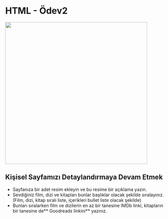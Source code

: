 # HTML - Ödev2
<img width="450px" src="https://user-images.githubusercontent.com/77548014/159980944-db6f1362-de81-4218-88d4-06d78c587396.png"></a>

## Kişisel Sayfamızı Detaylandırmaya Devam Etmek

* Sayfanıza bir adet resim ekleyin ve bu resime bir açıklama yazın.
* Sevdiğiniz film, dizi ve kitapları bunlar başlıklar olacak şekilde sıralayınız. (Film, dizi, kitap sıralı liste, içerikleri bullet liste olacak şekilde)
* Bunları sıralarken film ve dizilerin en az bir tanesine IMDb linki, kitapların bir tanesine de** Goodreads linkini** yazınız.


